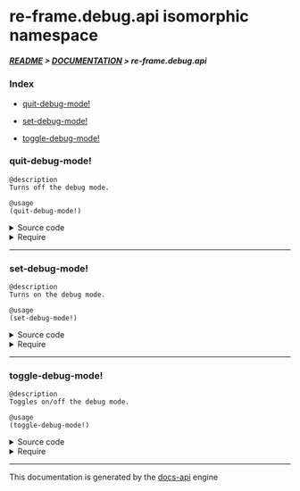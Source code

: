 
# re-frame.debug.api isomorphic namespace

##### [README](../../../../README.md) > [DOCUMENTATION](../../../COVER.md) > re-frame.debug.api

### Index

- [quit-debug-mode!](#quit-debug-mode)

- [set-debug-mode!](#set-debug-mode)

- [toggle-debug-mode!](#toggle-debug-mode)

### quit-debug-mode!

```
@description
Turns off the debug mode.
```

```
@usage
(quit-debug-mode!)
```

<details>
<summary>Source code</summary>

```
(defn quit-debug-mode!
  []
  (reset! state/DEBUG-MODE? false))
```

</details>

<details>
<summary>Require</summary>

```
(ns my-namespace (:require [re-frame.debug.api :refer [quit-debug-mode!]]))

(re-frame.debug.api/quit-debug-mode!)
(quit-debug-mode!)
```

</details>

---

### set-debug-mode!

```
@description
Turns on the debug mode.
```

```
@usage
(set-debug-mode!)
```

<details>
<summary>Source code</summary>

```
(defn set-debug-mode!
  []
  (reset! state/DEBUG-MODE? true))
```

</details>

<details>
<summary>Require</summary>

```
(ns my-namespace (:require [re-frame.debug.api :refer [set-debug-mode!]]))

(re-frame.debug.api/set-debug-mode!)
(set-debug-mode!)
```

</details>

---

### toggle-debug-mode!

```
@description
Toggles on/off the debug mode.
```

```
@usage
(toggle-debug-mode!)
```

<details>
<summary>Source code</summary>

```
(defn toggle-debug-mode!
  []
  (swap! state/DEBUG-MODE? not))
```

</details>

<details>
<summary>Require</summary>

```
(ns my-namespace (:require [re-frame.debug.api :refer [toggle-debug-mode!]]))

(re-frame.debug.api/toggle-debug-mode!)
(toggle-debug-mode!)
```

</details>

---

This documentation is generated by the [docs-api](https://github.com/bithandshake/docs-api) engine

